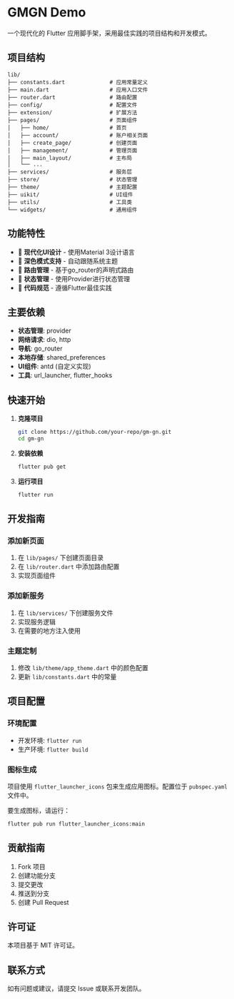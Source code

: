 # GMGN Demo

一个现代化的 Flutter 应用脚手架，采用最佳实践的项目结构和开发模式。

## 项目结构

```
lib/
├── constants.dart              # 应用常量定义
├── main.dart                   # 应用入口文件
├── router.dart                 # 路由配置
├── config/                     # 配置文件
├── extension/                  # 扩展方法
├── pages/                      # 页面组件
│   ├── home/                   # 首页
│   ├── account/                # 账户相关页面
│   ├── create_page/            # 创建页面
│   ├── management/             # 管理页面
│   ├── main_layout/            # 主布局
│   └── ...
├── services/                   # 服务层
├── store/                      # 状态管理
├── theme/                      # 主题配置
├── uikit/                      # UI组件
├── utils/                      # 工具类
└── widgets/                    # 通用组件
```

## 功能特性

- 🎨 **现代化UI设计** - 使用Material 3设计语言
- 🌙 **深色模式支持** - 自动跟随系统主题
- 🚀 **路由管理** - 基于go_router的声明式路由
- 📱 **状态管理** - 使用Provider进行状态管理
- 🎯 **代码规范** - 遵循Flutter最佳实践

## 主要依赖

- **状态管理**: provider
- **网络请求**: dio, http
- **导航**: go_router
- **本地存储**: shared_preferences
- **UI组件**: antd (自定义实现)
- **工具**: url_launcher, flutter_hooks

## 快速开始

1. **克隆项目**
   ```bash
   git clone https://github.com/your-repo/gm-gn.git
   cd gm-gn
   ```

2. **安装依赖**
   ```bash
   flutter pub get
   ```

3. **运行项目**
   ```bash
   flutter run
   ```

## 开发指南

### 添加新页面

1. 在 `lib/pages/` 下创建页面目录
2. 在 `lib/router.dart` 中添加路由配置
3. 实现页面组件

### 添加新服务

1. 在 `lib/services/` 下创建服务文件
2. 实现服务逻辑
3. 在需要的地方注入使用

### 主题定制

1. 修改 `lib/theme/app_theme.dart` 中的颜色配置
2. 更新 `lib/constants.dart` 中的常量

## 项目配置

### 环境配置

- 开发环境: `flutter run`
- 生产环境: `flutter build`

### 图标生成

项目使用 `flutter_launcher_icons` 包来生成应用图标。配置位于 `pubspec.yaml` 文件中。

要生成图标，请运行：
```bash
flutter pub run flutter_launcher_icons:main
```

## 贡献指南

1. Fork 项目
2. 创建功能分支
3. 提交更改
4. 推送到分支
5. 创建 Pull Request

## 许可证

本项目基于 MIT 许可证。

## 联系方式

如有问题或建议，请提交 Issue 或联系开发团队。
